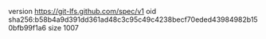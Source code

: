 version https://git-lfs.github.com/spec/v1
oid sha256:b58b4a9d391dd361ad48c3c95c49c4238becf70eded43984982b150bfb99f1a6
size 1007
